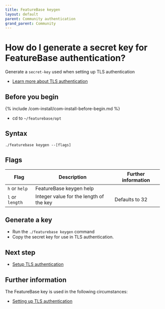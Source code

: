 ```yaml
---
title: FeatureBase keygen
layout: default
parent: Community authentication
grand_parent: Community
---
```


# How do I generate a secret key for FeatureBase authentication?

Generate a `secret-key` used when setting up TLS authentication

* [Learn more about TLS authentication](/docs/community/com-config-auth/com-config-tls-auth)

## Before you begin

{% include /com-install/com-install-before-begin.md %}
* cd to `~/featurebase/opt`

## Syntax

```
./featurebase keygen --[flags]
```

## Flags

| Flag | Description | Further information |
|---|---|---|
| `h` or `help` | FeatureBase keygen help |
| `l` or `length` | Integer value for the length of the key | Defaults to 32 |

## Generate a key

* Run the `./featurebase keygen` command
* Copy the secret key for use in TLS authentication.

## Next step

* [Setup TLS authentication](/docs/community/com-config-auth/com-config-tls-auth)

## Further information

The FeatureBase key is used in the following circumstances:

* [Setting up TLS authentication](/docs/community/com-config-auth/com-config-tls-auth)
